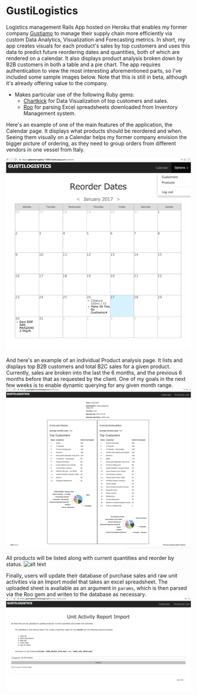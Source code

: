 # GustiLogistics

Logistics management Rails App hosted on Heroku that enables my former company [Gustiamo](https://www.gustiamo.com) to manage their supply chain more efficiently via custom Data Analytics, Visualization and Forecasting metrics. 
In short, my app creates visuals for each product's sales by top customers and uses this data to predict future reordering dates and quantities, both of which are rendered on a calendar. 
It also displays product analysis broken down by B2B customers in both a table and a pie chart. 
The app requires authentication to view the most interesting aforementioned parts, so I've included some sample images below. Note that this is still in beta, although it's already offering value to the company. 

* Makes particular use of the following Ruby gems:
  * [Chartkick](https://github.com/ankane/chartkick) for Data Visualization of top customers and sales.
  * [Roo](https://github.com/roo-rb/roo) for parsing Excel spreadsheets downloaded from Inventory Management system.

Here's an example of one of the main features of the application, the Calendar page. It displays what products should be reordered and when. 
Seeing them visually on a Calendar helps my former company envision the bigger picture of ordering, as they need to group orders from different vendors in one vessel from Italy. 

![alt text](GustiLogisticsCalendar.png "Calendar Prototype")

And here's an example of an individual Product analysis page. It lists and displays top B2B customers and total B2C sales for a given product. Currently, sales are broken into the last the 6 months, and the previous 6 months before that as requested by the client. One of my goals in the next few weeks is to enable dynamic querying for any given month range.
![alt text](ProductShowPage.png "Product Analysis")

All products will be listed along with current quantities and reorder by status.
![alt text](ProductxIndexPage.png "Products List")

Finally, users will update their database of purchase sales and raw unit
activities via an Import model that takes an excel spreadsheet. 
The uploaded sheet is available as an argument in ``params``, which is then parsed via the Roo gem and writen to the database as necessary.
![alt text](FileUploader.png "File Uploader")
